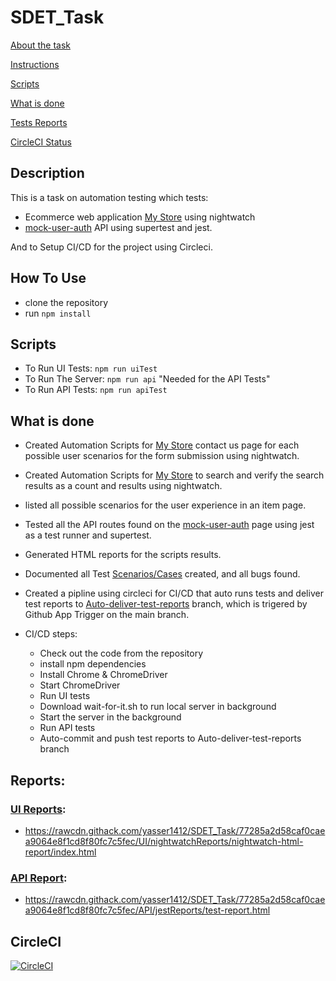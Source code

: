 # SDET_Task

[About the task](#Description)

[Instructions](#How-To-Use)

[Scripts](#Scripts)

[What is done](#EndPoints)

[Tests Reports](#Reports)

[CircleCI Status](#CircleCI)

## Description

This is a task on automation testing which tests:
- Ecommerce web application [My Store](http://automationpractice.multiformis.com/index.php) using nightwatch
- [mock-user-auth](https://www.npmjs.com/package/mock-user-auth) API using supertest and jest.

And to Setup CI/CD for the project using Circleci.

## How To Use

- clone the repository
- run `npm install`

## Scripts

- To Run UI Tests:
`npm run uiTest`
- To Run The Server:
`npm run api` "Needed for the API Tests"
- To Run API Tests:
`npm run apiTest` 

## What is done

- Created Automation Scripts for [My Store](http://automationpractice.multiformis.com/index.php) contact us page for each possible user 
scenarios for the form submission using nightwatch.

- Created Automation Scripts for [My Store](http://automationpractice.multiformis.com/index.php) to search and verify the search 
results as a count and results using nightwatch.

- listed all possible scenarios for the user experience in an item page.

- Tested all the API routes found on the [mock-user-auth](https://www.npmjs.com/package/mock-user-auth) page using jest as a test runner and supertest.

- Generated HTML reports for the scripts results.

- Documented all Test [Scenarios/Cases](Test_Scenarios.md) created, and all bugs found.

- Created a pipline using circleci for CI/CD that auto runs tests and deliver test reports to [Auto-deliver-test-reports](https://github.com/yasser1412/SDET_Task/tree/Auto-deliver-test-reports) branch, which is trigered by Github App Trigger on the main branch.

- CI/CD steps:       
    - Check out the code from the repository
    - install npm dependencies
    - Install Chrome & ChromeDriver
    - Start ChromeDriver
    - Run UI tests
    - Download wait-for-it.sh to run local server in background
    - Start the server in the background
    - Run API tests
    - Auto-commit and push test reports to Auto-deliver-test-reports branch

## Reports:

### [UI Reports](https://github.com/yasser1412/SDET_Task/tree/Auto-deliver-test-reports/UI/nightwatchReports):

- https://rawcdn.githack.com/yasser1412/SDET_Task/77285a2d58caf0caea9064e8f1cd8f80fc7c5fec/UI/nightwatchReports/nightwatch-html-report/index.html

### [API Report](https://github.com/yasser1412/SDET_Task/tree/Auto-deliver-test-reports/API/jestReports):

- https://rawcdn.githack.com/yasser1412/SDET_Task/77285a2d58caf0caea9064e8f1cd8f80fc7c5fec/API/jestReports/test-report.html


## CircleCI

[![CircleCI](https://dl.circleci.com/status-badge/img/circleci/LgsvRoaq5MEhhr3WczjEaY/KWEpHFu6aSm31qvFHbxHB/tree/main.svg?style=svg)](https://dl.circleci.com/status-badge/redirect/circleci/LgsvRoaq5MEhhr3WczjEaY/KWEpHFu6aSm31qvFHbxHB/tree/main)
